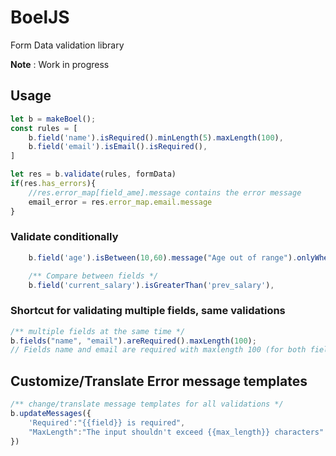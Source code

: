 # BoelJS
Form Data validation library

**Note** : Work in progress

## Usage 

```js
let b = makeBoel();
const rules = [ 
    b.field('name').isRequired().minLength(5).maxLength(100),
    b.field('email').isEmail().isRequired(),
]

let res = b.validate(rules, formData)
if(res.has_errors){
    //res.error_map[field_ame].message contains the error message
    email_error = res.error_map.email.message
}
```
### Validate conditionally

```js
    b.field('age').isBetween(10,60).message("Age out of range").onlyWhen("paying_now==1"),

    /** Compare between fields */
    b.field('current_salary').isGreaterThan('prev_salary'),
```
### Shortcut for validating multiple fields, same validations
```js
/** multiple fields at the same time */
b.fields("name", "email").areRequired().maxLength(100);
// Fields name and email are required with maxlength 100 (for both fields)
```

## Customize/Translate Error message templates

```js
/** change/translate message templates for all validations */
b.updateMessages({
    'Required':"{{field}} is required", 
    "MaxLength":"The input shouldn't exceed {{max_length}} characters"
})

```